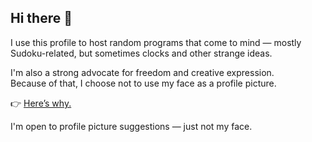 ## Hi there 👋

I use this profile to host random programs that come to mind — mostly Sudoku-related, but sometimes clocks and other strange ideas.

I'm also a strong advocate for freedom and creative expression.  
Because of that, I choose not to use my face as a profile picture.

👉 [Here’s why.](https://github.com/Ricky295/why-i-dont-have-my-face-as-pfp/blob/main/README.md)

I'm open to profile picture suggestions — just not my face.
